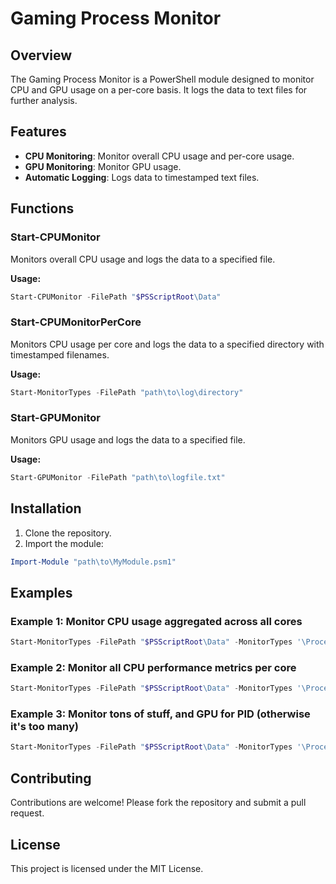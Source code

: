# Gaming Process Monitor

## Overview
The Gaming Process Monitor is a PowerShell module designed to monitor CPU and GPU usage on a per-core basis. It logs the data to text files for further analysis.

## Features
- **CPU Monitoring**: Monitor overall CPU usage and per-core usage.
- **GPU Monitoring**: Monitor GPU usage.
- **Automatic Logging**: Logs data to timestamped text files.

## Functions
### Start-CPUMonitor
Monitors overall CPU usage and logs the data to a specified file.

**Usage:**
```ps1
Start-CPUMonitor -FilePath "$PSScriptRoot\Data"
```

### Start-CPUMonitorPerCore
Monitors CPU usage per core and logs the data to a specified directory with timestamped filenames.

**Usage:**
```ps1
Start-MonitorTypes -FilePath "path\to\log\directory"
```

### Start-GPUMonitor
Monitors GPU usage and logs the data to a specified file.

**Usage:**
```ps1
Start-GPUMonitor -FilePath "path\to\logfile.txt"
```

## Installation
1. Clone the repository.
2. Import the module:
```ps1
Import-Module "path\to\MyModule.psm1"
```

## Examples

### Example 1: Monitor CPU usage aggregated across all cores
```ps1
Start-MonitorTypes -FilePath "$PSScriptRoot\Data" -MonitorTypes '\Processor(_Total)\% Processor Time'
```

### Example 2: Monitor all CPU performance metrics per core
```ps1
Start-MonitorTypes -FilePath "$PSScriptRoot\Data" -MonitorTypes '\Processor(*)\*'
```

### Example 3: Monitor tons of stuff, and GPU for PID (otherwise it's too many)
```ps1
Start-MonitorTypes -FilePath "$PSScriptRoot\Data" -MonitorTypes '\Processor(*)\*', '\Memory\*', '\GPU Engine(pid_35868*)\*'
```


## Contributing
Contributions are welcome! Please fork the repository and submit a pull request.

## License
This project is licensed under the MIT License.